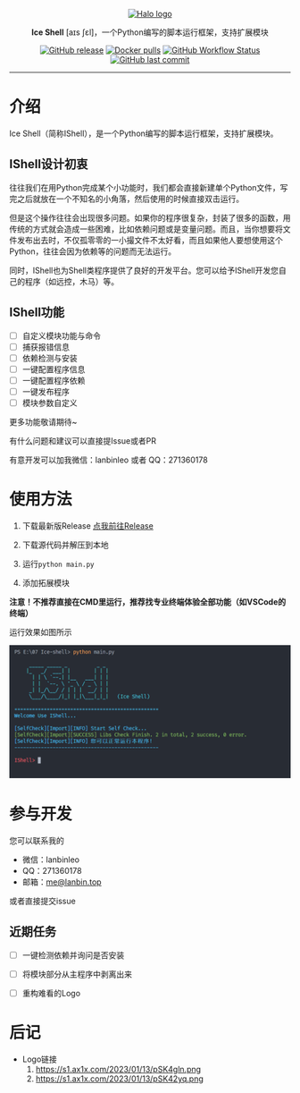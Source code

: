<p align="center">
    <a href="https://hice.run" target="_blank" rel="noopener noreferrer">
        <img width="100" src="https://s1.ax1x.com/2023/01/13/pSK4gln.png" alt="Halo logo" />
    </a>
</p>

<p align="center"><b>Ice Shell</b> [aɪs ʃɛl]，一个Python编写的脚本运行框架，支持扩展模块</p>

<p align="center">
<a href="https://github.com/lanbinshijie/IceShell"><img alt="GitHub release" src="https://img.shields.io/github/release/lanbinshijie/IceShell.svg?style=flat-square&include_prereleases" /></a>
<a href="https://github.com/lanbinshijie/IceShell"><img alt="Docker pulls" src="https://img.shields.io/github/license/lanbinshijie/iceshell?style=flat-square&color=yellow" /></a>
<a href="https://github.com/lanbinshijie/IceShell"><img alt="GitHub Workflow Status" src="https://img.shields.io/github/issues-raw/lanbinshijie/iceshell?style=flat-square" /></a><a href="https://github.com/lanbinshijie/IceShell"><img alt="GitHub last commit" src="https://img.shields.io/github/stars/lanbinshijie/iceshell?label=Github%20Stars&style=flat-square" /></a>
</p>

---

# 介绍
Ice Shell（简称IShell），是一个Python编写的脚本运行框架，支持扩展模块。

## IShell设计初衷
往往我们在用Python完成某个小功能时，我们都会直接新建单个Python文件，写完之后就放在一个不知名的小角落，然后使用的时候直接双击运行。

但是这个操作往往会出现很多问题。如果你的程序很复杂，封装了很多的函数，用传统的方式就会造成一些困难，比如依赖问题或是变量问题。而且，当你想要将文件发布出去时，不仅孤零零的一小撮文件不太好看，而且如果他人要想使用这个Python，往往会因为依赖等的问题而无法运行。

同时，IShell也为Shell类程序提供了良好的开发平台。您可以给予IShell开发您自己的程序（如远控，木马）等。

## IShell功能

- [ ] 自定义模块功能与命令
- [ ] 捕获报错信息
- [ ] 依赖检测与安装
- [ ] 一键配置程序信息
- [ ] 一键配置程序依赖
- [ ] 一键发布程序
- [ ] 模块参数自定义

更多功能敬请期待~

有什么问题和建议可以直接提Issue或者PR

有意开发可以加我微信：lanbinleo 或者 QQ：271360178


# 使用方法

1. 下载最新版Release [点我前往Release](https://github.com/lanbinshijie/IceShell/releases)

2. 下载源代码并解压到本地

3. 运行`python main.py`

4. 添加拓展模块

**注意！不推荐直接在CMD里运行，推荐找专业终端体验全部功能（如VSCode的终端）**

运行效果如图所示

![Run Shell](./docs/img/runShell.png)

# 参与开发

您可以联系我的
- 微信：lanbinleo
- QQ：271360178
- 邮箱：[me@lanbin.top](mailto:me@lanbin.top)

或者直接提交issue

## 近期任务

- [ ] 一键检测依赖并询问是否安装
- [ ] 将模块部分从主程序中剥离出来
- [ ] 重构难看的Logo


# 后记

- Logo链接
    1. https://s1.ax1x.com/2023/01/13/pSK4gln.png
    2. https://s1.ax1x.com/2023/01/13/pSK42yq.png